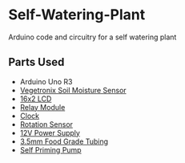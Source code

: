 # Self-Watering-Plant
Arduino code and circuitry for a self watering plant

## Parts Used
* Arduino Uno R3
* [Vegetronix Soil Moisture Sensor](http://www.vegetronix.com/Products/VH400/)
* [16x2 LCD](https://www.amazon.com/gp/product/B00EDMMTGY/ref=od_aui_detailpages02?ie=UTF8&psc=1)
* [Relay Module](https://www.amazon.com/gp/product/B00TO7IY76/ref=od_aui_detailpages02?ie=UTF8&psc=1)
* [Clock](https://www.amazon.com/gp/product/B00HCB7VYS/ref=od_aui_detailpages02?ie=UTF8&psc=1)
* [Rotation Sensor](https://www.amazon.com/gp/product/B00AFCKGZW/ref=od_aui_detailpages02?ie=UTF8&psc=1)
* [12V Power Supply](https://www.amazon.com/gp/product/B00VM292AO/ref=od_aui_detailpages01?ie=UTF8&psc=1)
* [3.5mm Food Grade Tubing](https://www.amazon.com/gp/product/B01AUSRXS8/ref=od_aui_detailpages00?ie=UTF8&psc=1)
* [Self Priming Pump](https://www.robotgeek.com/robotgeek-pump-small)
